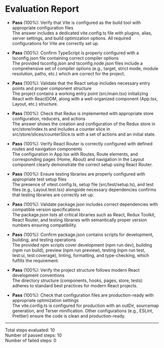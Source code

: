# Evaluation Report

- **Pass** (100%): Verify that Vite is configured as the build tool with appropriate configuration files  
  The answer includes a dedicated vite.config.ts file with plugins, alias, server settings, and build optimization options. All required configurations for Vite are correctly set up.

- **Pass** (100%): Confirm TypeScript is properly configured with a tsconfig.json file containing correct compiler options  
  The provided tsconfig.json and tsconfig.node.json files include a comprehensive set of compiler options (e.g., target, strict mode, module resolution, paths, etc.) which are correct for the project.

- **Pass** (100%): Validate that the React setup includes necessary entry points and proper component structure  
  The project contains a working entry point (src/main.tsx) initializing React with ReactDOM, along with a well-organized component (App.tsx, Layout, etc.) structure.

- **Pass** (100%): Check that Redux is implemented with appropriate store configuration, reducers, and actions  
  The answer shows the creation and configuration of the Redux store in src/store/index.ts and includes a counter slice in src/store/slices/counterSlice.ts with a set of actions and an initial state.

- **Pass** (100%): Verify React Router is correctly configured with defined routes and navigation components  
  The configuration in App.tsx with Routes, Route elements, and corresponding pages (Home, About) and navigation in the Layout component clearly demonstrate the correct setup using React Router.

- **Pass** (100%): Ensure testing libraries are properly configured with appropriate test setup files  
  The presence of vitest.config.ts, setup file (src/test/setup.ts), and test files (e.g., Layout.test.tsx) alongside necessary dependencies confirms that testing libraries are correctly set up.

- **Pass** (100%): Validate package.json includes correct dependencies with compatible version specifications  
  The package.json lists all critical libraries such as React, Redux Toolkit, React Router, and testing libraries with semantically proper version numbers ensuring compatibility.

- **Pass** (100%): Confirm package.json contains scripts for development, building, and testing operations  
  The provided npm scripts cover development (npm run dev), building (npm run build), preview (npm run preview), testing (npm run test, test:ui, test:coverage), linting, formatting, and type-checking, which fulfills the requirement.

- **Pass** (100%): Verify the project structure follows modern React development conventions  
  The directory structure (components, hooks, pages, store, tests) adheres to standard best practices for modern React projects.

- **Pass** (100%): Check that configuration files are production-ready with appropriate optimization settings  
  The vite.config.ts is configured for production with an outDir, sourcemap generation, and Terser minification. Other configurations (e.g., ESLint, Prettier) ensure the code is clean and production-ready.

---

Total steps evaluated: 10  
Number of passed steps: 10  
Number of failed steps: 0